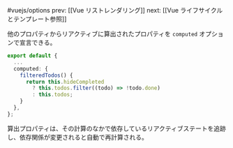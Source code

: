 #vuejs/options
prev: [[Vue リストレンダリング]]
next: [[Vue ライフサイクルとテンプレート参照]]

他のプロパティからリアクティブに算出されたプロパティを `computed` オプションで宣言できる。
```typescript
export default {
  ...
  computed: {
    filteredTodos() {
      return this.hideCompleted
        ? this.todos.filter((todo) => !todo.done)
        : this.todos;
    }
  },
};
```
算出プロパティは、その計算のなかで依存しているリアクティブステートを追跡し、依存関係が変更されると自動で再計算される。
